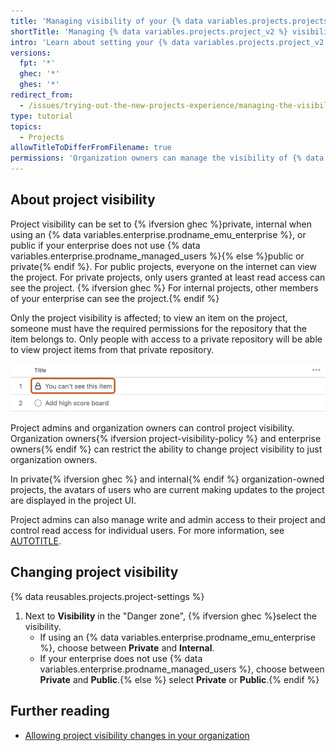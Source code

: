```yaml
---
title: 'Managing visibility of your {% data variables.projects.projects_v2 %}'
shortTitle: 'Managing {% data variables.projects.project_v2 %} visibility'
intro: 'Learn about setting your {% data variables.projects.project_v2 %} to private or public visibility.'
versions:
  fpt: '*'
  ghec: '*'
  ghes: '*'
redirect_from:
  - /issues/trying-out-the-new-projects-experience/managing-the-visibility-of-your-projects
type: tutorial
topics:
  - Projects
allowTitleToDifferFromFilename: true
permissions: 'Organization owners can manage the visibility of {% data variables.projects.projects_v2 %} in their organization. Organization owners can also allow collaborators with admin permissions to manage project visibility. Visibility of user projects can be managed by the owner of the project and collaborators with admin permissions.'
---
```


## About project visibility

Project visibility can be set to {% ifversion ghec %}private, internal when using an {% data variables.enterprise.prodname_emu_enterprise %}, or public if your enterprise does not use {% data variables.enterprise.prodname_managed_users %}{% else %}public or private{% endif %}. For public projects, everyone on the internet can view the project. For private projects, only users granted at least read access can see the project. {% ifversion ghec %} For internal projects, other members of your enterprise can see the project.{% endif %}

Only the project visibility is affected; to view an item on the project, someone must have the required permissions for the repository that the item belongs to. Only people with access to a private repository will be able to view project items from that private repository.

![Screenshot showing a project using a table layout. One of the items is marked with a padlock icon, indicating it's hidden, and outlined in orange.](/assets/images/help/projects-v2/hidden-items.png)

Project admins and organization owners can control project visibility. Organization owners{% ifversion project-visibility-policy %} and enterprise owners{% endif %} can restrict the ability to change project visibility to just organization owners.

In private{% ifversion ghec %} and internal{% endif %} organization-owned projects, the avatars of users who are current making updates to the project are displayed in the project UI.

Project admins can also manage write and admin access to their project and control read access for individual users. For more information, see [AUTOTITLE](/issues/planning-and-tracking-with-projects/managing-your-project/managing-access-to-your-projects).

## Changing project visibility

{% data reusables.projects.project-settings %}
1. Next to **Visibility** in the "Danger zone", {% ifversion ghec %}select the visibility.
   * If using an {% data variables.enterprise.prodname_emu_enterprise %}, choose between **Private** and **Internal**.
   * If your enterprise does not use {% data variables.enterprise.prodname_managed_users %}, choose between **Private** and **Public**.{% else %} select **Private** or **Public**.{% endif %}

## Further reading

* [Allowing project visibility changes in your organization](/organizations/managing-organization-settings/allowing-project-visibility-changes-in-your-organization)
